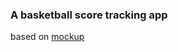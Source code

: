 ### A basketball score tracking app

based on [mockup](https://www.figma.com/file/YC48MCx4frBFtYoz6rNJE6/Basketball-Scoreboard?node-id=107%3A158)
